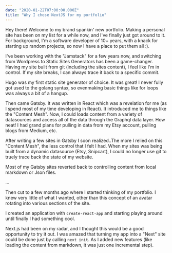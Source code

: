 ```yaml
---
date: "2020-01-22T07:00:00.000Z"
title: "Why I chose NextJS for my portfolio"
---
```


Hey there! Welcome to my brand spankin' new portfolio.
Making a personal site has been on my list for a while now, and I've finally just got around to it. For background, I'm a software developer of 10+ years, with a knack for starting up random projects, so now I have a place to put them all :).

I've been working with the "Jamstack" for a few years now, and switching from Wordpress to Static Sites Generators has been a game-changer. Having my site built from git (including the sites content), I feel like I'm in control. If my site breaks, I can always trace it back to a specific commit.

Hugo was my first static site generator of choice. It was great! I never fully got used to the golang syntax, so evenmaking basic things like for loops was always a bit of a hangup.

Then came Gatsby. It was written in React which was a revelation for me (as I spend most of my time developing in React). It introduced me to things like the "Content Mesh". Now, I could loads content from a variety of datasources and access all of the data through the Graphql data layer. How neat! I had grand plans for pulling in data from my Etsy account, pulling blogs from Medium, etc.

After writing a few sites in Gatsby I soon realized..The more I relied on this "Content Mesh", the less control that I felt I had. When my sites was being built from a dynamic datasource (Etsy, Snipcart), I could no longer use git to truely trace back the state of my website.

Most of my Gatsby sites reverted back to controlling content from local markdown or Json files.

...

Then cut to a few months ago where I started thinking of my portfolio. I knew very little of what I wanted, other than this concept of an avatar rotating into various sections of the site.

I created an application with `create-react-app` and starting playing around until finally I had something cool.

Next.js had been on my radar, and I thought this would be a good opportunity to try it out. I was amazed that turning my app into a "Next" site could be done just by calling `next init`. As I added new features (like loading the content from markdown, it was just one incremental step).
